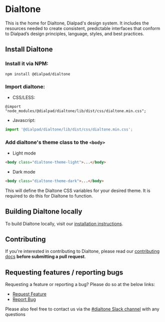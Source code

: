 # Dialtone

This is the home for Dialtone, Dialpad's design system. It includes the resources needed to create consistent, predictable interfaces that conform to Dialpad’s design principles, language, styles, and best practices.

## Install Dialtone

### Install it via NPM:
```
npm install @dialpad/dialtone
```

### Import dialtone:
- CSS/LESS:
```less
@import "node_modules/@dialpad/dialtone/lib/dist/css/dialtone.min.css";
```
- Javascript:
```js
import '@dialpad/dialtone/lib/dist/css/dialtone.min.css';
```

### Add dialtone's theme class to the `<body>`

- Light mode
```html
<body class="dialtone-theme-light">...</body>
```

- Dark mode
```html
<body class="dialtone-theme-dark">...</body>
```

This will define the Dialtone CSS variables for your desired theme. 
It is required to do this for Dialtone to function.

## Building Dialtone locally

To build Dialtone locally, visit our [installation instructions](https://dialpad.design/guides/getting-started/#build-dialtone-locally).

## Contributing

If you're interested in contributing to Dialtone, please read our [contributing docs](https://github.com/dialpad/dialtone/blob/master/.github/CONTRIBUTING.md) **before submitting a pull request**.

## Requesting features / reporting bugs

Requesting a feature or reporting a bug? Please do so at the below links:

- [Request Feature](https://dialpad.atlassian.net/secure/CreateIssue.jspa?issuetype=10901&pid=12428)
- [Report Bug](https://dialpad.atlassian.net/secure/CreateIssue.jspa?issuetype=10878&pid=12428)


Please also feel free to contact us via the [#dialtone Slack channel](https://dialpad.slack.com/messages/dialtone/) with any questions
